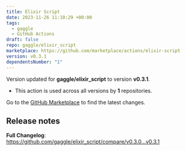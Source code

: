 ```yaml
---
title: Elixir Script
date: 2023-11-26 11:10:29 +00:00
tags:
  - gaggle
  - GitHub Actions
draft: false
repo: gaggle/elixir_script
marketplace: https://github.com/marketplace/actions/elixir-script
version: v0.3.1
dependentsNumber: "1"
---
```



Version updated for **gaggle/elixir_script** to version **v0.3.1**.
- This action is used across all versions by **1** repositories.

Go to the [GitHub Marketplace](https://github.com/marketplace/actions/elixir-script) to find the latest changes.

## Release notes

**Full Changelog**: https://github.com/gaggle/elixir_script/compare/v0.3.0...v0.3.1
